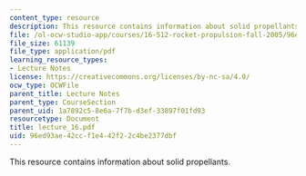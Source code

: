 ```yaml
---
content_type: resource
description: This resource contains information about solid propellants.
file: /ol-ocw-studio-app/courses/16-512-rocket-propulsion-fall-2005/96ed93ae42ccf1e442f22c4be2377dbf_lecture_16.pdf
file_size: 61139
file_type: application/pdf
learning_resource_types:
- Lecture Notes
license: https://creativecommons.org/licenses/by-nc-sa/4.0/
ocw_type: OCWFile
parent_title: Lecture Notes
parent_type: CourseSection
parent_uid: 1a7892c5-8e6a-7f7b-d3ef-33897f01fd93
resourcetype: Document
title: lecture_16.pdf
uid: 96ed93ae-42cc-f1e4-42f2-2c4be2377dbf
---
```

This resource contains information about solid propellants.